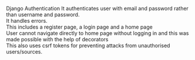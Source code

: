 Django Authentication
It authenticates user with email and password rather than username and password. <br>
It handles errors. <br>
This includes a register page, a login page and a home page <br>
User cannot navigate directly to home page without logging in and this was made possible with the help of decorators <br>
This also uses csrf tokens for preventing attacks from unauthorised users/sources.

